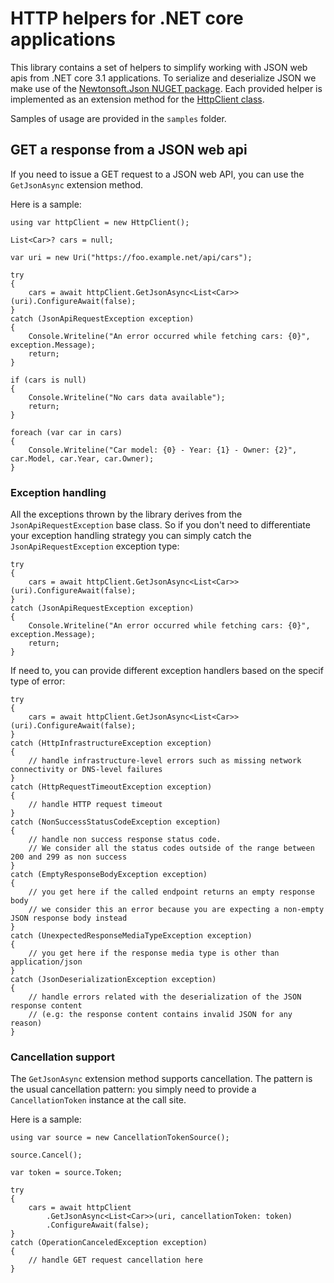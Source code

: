 # HTTP helpers for .NET core applications
This library contains a set of helpers to simplify working with JSON web apis from .NET core 3.1 applications. 
To serialize and deserialize JSON we make use of the [Newtonsoft.Json NUGET package](https://www.nuget.org/packages/Newtonsoft.Json/). 
Each provided helper is implemented as an extension method for the [HttpClient class](https://docs.microsoft.com/en-us/dotnet/api/system.net.http.httpclient?view=netcore-3.1).

Samples of usage are provided in the `samples` folder.

## GET a response from a JSON web api
If you need to issue a GET request to a JSON web API, you can use the `GetJsonAsync` extension method.

Here is a sample:

```
using var httpClient = new HttpClient();

List<Car>? cars = null;

var uri = new Uri("https://foo.example.net/api/cars");

try 
{
	cars = await httpClient.GetJsonAsync<List<Car>>(uri).ConfigureAwait(false);
}
catch (JsonApiRequestException exception) 
{
	Console.Writeline("An error occurred while fetching cars: {0}", exception.Message);
	return;
}

if (cars is null) 
{
	Console.Writeline("No cars data available");
	return;
}

foreach (var car in cars) 
{
	Console.Writeline("Car model: {0} - Year: {1} - Owner: {2}", car.Model, car.Year, car.Owner);
}
```

### Exception handling
All the exceptions thrown by the library derives from the `JsonApiRequestException` base class. So if you don't need to differentiate 
your exception handling strategy you can simply catch the `JsonApiRequestException` exception type: 

```
try 
{
	cars = await httpClient.GetJsonAsync<List<Car>>(uri).ConfigureAwait(false);
}
catch (JsonApiRequestException exception) 
{
	Console.Writeline("An error occurred while fetching cars: {0}", exception.Message);
	return;
}
```

If need to, you can provide different exception handlers based on the specif type of error:

```
try 
{
	cars = await httpClient.GetJsonAsync<List<Car>>(uri).ConfigureAwait(false);
}
catch (HttpInfrastructureException exception) 
{
	// handle infrastructure-level errors such as missing network connectivity or DNS-level failures
}
catch (HttpRequestTimeoutException exception) 
{
	// handle HTTP request timeout
}
catch (NonSuccessStatusCodeException exception) 
{
	// handle non success response status code.
	// We consider all the status codes outside of the range between 200 and 299 as non success
}
catch (EmptyResponseBodyException exception) 
{
	// you get here if the called endpoint returns an empty response body
	// we consider this an error because you are expecting a non-empty JSON response body instead
}
catch (UnexpectedResponseMediaTypeException exception) 
{
	// you get here if the response media type is other than application/json
}
catch (JsonDeserializationException exception)
{
	// handle errors related with the deserialization of the JSON response content
	// (e.g: the response content contains invalid JSON for any reason)
}
```

### Cancellation support
The `GetJsonAsync` extension method supports cancellation. 
The pattern is the usual cancellation pattern: you simply need to provide a `CancellationToken` instance at the call site.

Here is a sample:

```
using var source = new CancellationTokenSource();

source.Cancel();

var token = source.Token;

try 
{
	cars = await httpClient
		.GetJsonAsync<List<Car>>(uri, cancellationToken: token)
		.ConfigureAwait(false);
}
catch (OperationCanceledException exception) 
{
	// handle GET request cancellation here
}
```